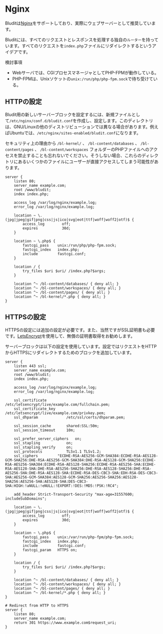 # Nginx
<!-- position: 2 -->

Bluditは[Nginx](https://nginx.org/en/)をサポートしており、実際にウェブサーバーとして推奨しています。

Bluditには、すべてのリクエストとレスポンスを処理する独自の`ルーター`を持っています。すべてのリクエストを`index.php`ファイルにリダイレクトするというアイデアです。

検討事項
- Webサーバでは、CGIプロセスマネージャとしてPHP-FPMが動作している。
- PHP-FPMは、Unixソケットの`unix:/run/php/php-fpm.sock`で待ち受けている。

## HTTPの設定
Bludit用の新しいサーバーブロックを設定するには、新規ファイルとして`/etc/nginx/conf.d/bludit.conf`を作成し、設定します。このディレクトリは、GNU/Linuxの他のディストリビューションでは異なる場合があります。例えばUbuntuでは、`/etc/nginx/sites-enabled/bludit.conf`になります。

セキュリティ上の理由から `/bl-kernel/` 、 `/bl-content/databases` 、 `/bl-content/pages` 、 `/bl-content/workspaces` フォルダーのPHPファイルへのアクセスを禁止することも忘れないでください。そうしない場合、これらのディレクトリにあるいくつかのファイルにユーザーが直接アクセスしてしまう可能性があります。

```
server {
	listen 80;
	server_name example.com;
	root /www/bludit;
	index index.php;

	access_log /var/log/nginx/example.log;
	error_log /var/log/nginx/example.log;

	location ~ \.(jpg|jpeg|gif|png|css|js|ico|svg|eot|ttf|woff|woff2|otf)$ {
		access_log        off;
		expires           30d;
	}

	location ~ \.php$ {
		fastcgi_pass    unix:/run/php/php-fpm.sock;
		fastcgi_index   index.php;
		include         fastcgi.conf;
	}

	location / {
		try_files $uri $uri/ /index.php?$args;
	}

	location ^~ /bl-content/databases/ { deny all; }
	location ^~ /bl-content/workspaces/ { deny all; }
	location ^~ /bl-content/pages/ { deny all; }
	location ^~ /bl-kernel/*.php { deny all; }
}
```

## HTTPSの設定
HTTPSの設定には追加の設定が必要です。また、当然ですがSSL証明書も必要です。[LetsEncrypt](https://letsencrypt.org)を使用して、無償の証明書取得をお勧めします。

サーバーブロックは以下の設定を使用しています。設定ではリクエストをHTTPからHTTPSにリダイレクトするためのブロックを追加しています。
```
server {
	listen 443 ssl;
	server_name example.com;
	root /www/bludit;
	index index.php;

	access_log /var/log/nginx/example.log;
	error_log /var/log/nginx/example.log;

	ssl_certificate         /etc/letsencrypt/live/example.com/fullchain.pem;
	ssl_certificate_key     /etc/letsencrypt/live/example.com/privkey.pem;
	ssl_dhparam             /etc/ssl/certs/dhparam.pem;

	ssl_session_cache       shared:SSL:50m;
	ssl_session_timeout     10m;

	ssl_prefer_server_ciphers	on;
	ssl_stapling			on;
	ssl_stapling_verify		on;
	ssl_protocols			TLSv1.1 TLSv1.2;
	ssl_ciphers			"ECDHE-RSA-AES256-GCM-SHA384:ECDHE-RSA-AES128-GCM-SHA256:DHE-RSA-AES256-GCM-SHA384:DHE-RSA-AES128-GCM-SHA256:ECDHE-RSA-AES256-SHA384:ECDHE-RSA-AES128-SHA256:ECDHE-RSA-AES256-SHA:ECDHE-RSA-AES128-SHA:DHE-RSA-AES256-SHA256:DHE-RSA-AES128-SHA256:DHE-RSA-AES256-SHA:DHE-RSA-AES128-SHA:ECDHE-RSA-DES-CBC3-SHA:EDH-RSA-DES-CBC3-SHA:AES256-GCM-SHA384:AES128-GCM-SHA256:AES256-SHA256:AES128-SHA256:AES256-SHA:AES128-SHA:DES-CBC3-SHA:HIGH:!aNULL:!eNULL:!EXPORT:!DES:!MD5:!PSK:!RC4";

	add_header Strict-Transport-Security "max-age=31557600; includeSubDomains";

	location ~ \.(jpg|jpeg|gif|png|css|js|ico|svg|eot|ttf|woff|woff2|otf)$ {
		access_log        off;
		expires           30d;
	}

	location ~ \.php$ {
		fastcgi_pass    unix:/var/run/php-fpm/php-fpm.sock;
		fastcgi_index   index.php;
		include         fastcgi.conf;
		fastcgi_param   HTTPS on;
	}

	location / {
		try_files $uri $uri/ /index.php?$args;
	}

	location ^~ /bl-content/databases/ { deny all; }
	location ^~ /bl-content/workspaces/ { deny all; }
	location ^~ /bl-content/pages/ { deny all; }
	location ^~ /bl-kernel/*.php { deny all; }
}

# Redirect from HTTP to HTTPS
server {
	listen 80;
	server_name example.com;
	return 301 https://www.example.com$request_uri;
}
```
